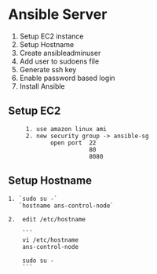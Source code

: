 # Ansible Server 

 1. Setup EC2 instance
 2. Setup Hostname
 3. Create ansibleadminuser
 4. Add user to sudoens file
 5. Generate ssh key
 6. Enable password based login
 7. Install Ansible
 
 
 ## Setup EC2 
    
      
         1. use amazon linux ami
         2. new security group -> ansible-sg
                open port  22
                           80
                           8080
                           
 ## Setup Hostname
    
    1. `sudo su -` 
       `hostname ans-control-node`
    
    2.  edit /etc/hostname
    
        ```
        vi /etc/hostname
        ans-control-node
        
        sudo su -
        ```
